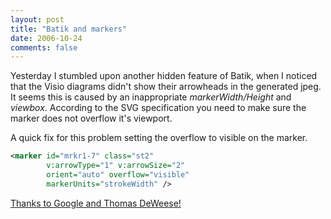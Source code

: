 ```yaml
---
layout: post
title: "Batik and markers"
date: 2006-10-24
comments: false
---
```


Yesterday I stumbled upon another hidden feature of Batik, when I noticed that the Visio diagrams didn't show their arrowheads in the generated jpeg.
It seems this is caused by an inappropriate *markerWidth/Height* and *viewbox*. According to the SVG specification you need to make sure the marker does not overflow it's viewport.

A quick fix for this problem setting the overflow to visible on the marker.

```xml
<marker id="mrkr1-7" class="st2"
        v:arrowType="1" v:arrowSize="2"
        orient="auto" overflow="visible"
        markerUnits="strokeWidth" />
```

<a href="http://marc2.theaimsgroup.com/?l=batik-dev&m=111045831900017&w=2" target="_blank">Thanks to Google and  Thomas DeWeese! </a>
